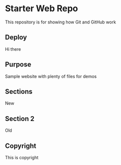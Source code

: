 # Starter Web Repo

This repository is for showing how Git and GitHub work

## Deploy

Hi there

## Purpose

Sample website with plenty of files for demos

## Sections

New

## Section 2

Old

## Copyright

This is copyright